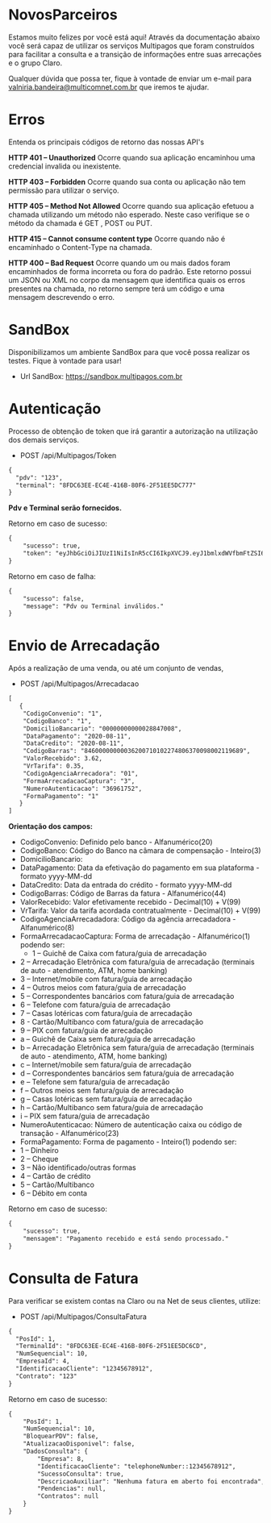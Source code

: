 # NovosParceiros

Estamos muito felizes por você está aqui!
Através da documentação abaixo você será capaz de utilizar os serviços Multipagos que foram construídos para facilitar a consulta e a transição de informações entre suas arrecações e o grupo Claro.

Qualquer dúvida que possa ter, fique à vontade de enviar um e-mail para valniria.bandeira@multicomnet.com.br que iremos te ajudar.

# Erros
Entenda os principais códigos de retorno das nossas API's

 
**HTTP 401 – Unauthorized**
Ocorre quando sua aplicação encaminhou uma credencial invalida ou inexistente.

**HTTP 403 – Forbidden**
Ocorre quando sua conta ou aplicação não tem permissão para utilizar o serviço.

**HTTP 405 – Method Not Allowed**
Ocorre quando sua aplicação efetuou a chamada utilizando um método não esperado. Neste caso verifique se o método da chamada é GET , POST ou PUT.

**HTTP 415 – Cannot consume content type**
Ocorre quando não é encaminhado o Content-Type na chamada.

**HTTP 400 – Bad Request**
Ocorre quando um ou mais dados foram encaminhados de forma incorreta ou fora do padrão. Este retorno possui um JSON ou XML no corpo da mensagem que identifica quais os erros presentes na chamada, no retorno sempre terá um código e uma mensagem descrevendo o erro.

# SandBox
Disponibilizamos um ambiente SandBox para que você possa realizar os testes. Fique à vontade para usar!
- Url SandBox: https://sandbox.multipagos.com.br


# Autenticação
Processo de obtenção de token que irá garantir a autorização na utilização dos demais serviços.
- POST /api/Multipagos/Token
```html
{
  "pdv": "123",
  "terminal": "8FDC63EE-EC4E-416B-80F6-2F51EE5DC777"
}
```
**Pdv e Terminal serão fornecidos.**

Retorno em caso de sucesso:
```html
{
    "sucesso": true,
    "token": "eyJhbGciOiJIUzI1NiIsInR5cCI6IkpXVCJ9.eyJ1bmlxdWVfbmFtZSI6IjEiLCJuYmYiOjE2MTU5MDg0MjQsImV4cCI6MTYxNTkwODQ4NCwiaWF0IjoxNjE1OTA4NDI0fQ.Iy7m-U1KPomjQTh2tN3X5gGXn6LvE3W4H3dBRnc5-7s"
}
```

Retorno em caso de falha:
```html
{
    "sucesso": false,
    "message": "Pdv ou Terminal inválidos."
}
```


# Envio de Arrecadação
Após a realização de uma venda, ou até um conjunto de vendas, 

- POST /api/Multipagos/Arrecadacao
```html
[
   {
    "CodigoConvenio": "1",                                   
    "CodigoBanco": "1",
    "DomicilioBancario": "00000000000028847008",
    "DataPagamento": "2020-08-11",
    "DataCredito": "2020-08-11",
    "CodigoBarras": "84600000000036200710102274806370098002119689",
    "ValorRecebido": 3.62,
    "VrTarifa": 0.35,
    "CodigoAgenciaArrecadora": "01",
    "FormaArrecadacaoCaptura": "3",
    "NumeroAutenticacao": "36961752",
    "FormaPagamento": "1"
   }
]
```
**Orientação dos campos:**
- CodigoConvenio: Definido pelo banco - Alfanumérico(20)
- CodigoBanco: Código do Banco na câmara de compensação - Inteiro(3)
- DomicilioBancario:
- DataPagamento: Data da efetivação do pagamento em sua plataforma - formato yyyy-MM-dd
- DataCredito: Data da entrada do crédito - formato yyyy-MM-dd
- CodigoBarras: Código de Barras da fatura - Alfanumérico(44)
- ValorRecebido: Valor efetivamente recebido - Decimal(10) + V(99)
- VrTarifa: Valor da tarifa acordada contratualmente - Decimal(10) + V(99)
- CodigoAgenciaArrecadadora: Código da agência arrecadadora - Alfanumérico(8) 
- FormaArrecadacaoCaptura: Forma de arrecadação - Alfanumérico(1) podendo ser:
  - 1 – Guichê de Caixa com fatura/guia de arrecadação
 - 2 – Arrecadação Eletrônica com fatura/guia de arrecadação (terminais de auto - atendimento, ATM, home banking)
 - 3 – Internet/mobile com fatura/guia de arrecadação
 - 4 – Outros meios com fatura/guia de arrecadação
 - 5 – Correspondentes bancários com fatura/guia de arrecadação
 - 6 – Telefone com fatura/guia de arrecadação
 - 7 – Casas lotéricas com fatura/guia de arrecadação
 - 8 - Cartão/Multibanco com fatura/guia de arrecadação
 - 9 – PIX com fatura/guia de arrecadação
 - a – Guichê de Caixa sem fatura/guia de arrecadação
 - b – Arrecadação Eletrônica sem fatura/guia de arrecadação (terminais de auto - atendimento, ATM, home banking)
 - c – Internet/mobile sem fatura/guia de arrecadação
 - d – Correspondentes bancários sem fatura/guia de arrecadação
 - e – Telefone sem fatura/guia de arrecadação
 - f – Outros meios sem fatura/guia de arrecadação
 - g – Casas lotéricas sem fatura/guia de arrecadação
 - h – Cartão/Multibanco sem fatura/guia de arrecadação
 - i – PIX sem fatura/guia de arrecadação 
- NumeroAutenticacao: Número de autenticação caixa ou código de transação - Alfanumérico(23)
- FormaPagamento: Forma de pagamento - Inteiro(1) podendo ser:
 - 1 – Dinheiro
 - 2 – Cheque
 - 3 – Não identificado/outras formas
 - 4 – Cartão de crédito
 - 5 – Cartão/Multibanco
 - 6 – Débito em conta

Retorno em caso de sucesso:
```html
{
    "sucesso": true,
    "mensagem": "Pagamento recebido e está sendo processado."
}
```


# Consulta de Fatura
Para verificar se existem contas na Claro ou na Net de seus clientes, utilize:

- POST /api/Multipagos/ConsultaFatura
```html
{
  "PosId": 1,
  "TerminalId": "8FDC63EE-EC4E-416B-80F6-2F51EE5DC6CD",
  "NumSequencial": 10,
  "EmpresaId": 4,
  "IdentificacaoCliente": "12345678912",
  "Contrato": "123"
}
```
Retorno em caso de sucesso:
```html
{
    "PosId": 1,
    "NumSequencial": 10,
    "BloquearPDV": false,
    "AtualizacaoDisponivel": false,
    "DadosConsulta": {
        "Empresa": 8,
        "IdentificacaoCliente": "telephoneNumber::12345678912",
        "SucessoConsulta": true,
        "DescricaoAuxiliar": "Nenhuma fatura em aberto foi encontrada",
        "Pendencias": null,
        "Contratos": null
    }
}
```


